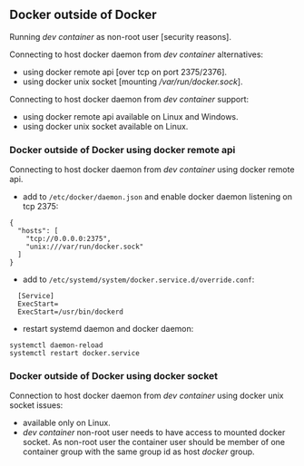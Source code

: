 
## Docker outside of Docker
Running *dev container* as non-root user [security reasons]. 

Connecting to host docker daemon from *dev container* alternatives:
- using docker remote api [over tcp on port 2375/2376].
- using docker unix socket [mounting */var/run/docker.sock*].

Connecting to host docker daemon from *dev container* support:
- using docker remote api available on Linux and Windows.
- using docker unix socket available on Linux.

### Docker outside of Docker using docker remote api
Connecting to host docker daemon from *dev container* using docker remote api.
- add to `/etc/docker/daemon.json` and enable docker daemon listening on tcp 2375:
```
{
  "hosts": [
    "tcp://0.0.0.0:2375",
    "unix:///var/run/docker.sock"
  ]
}
```
- add to `/etc/systemd/system/docker.service.d/override.conf`:
```
  [Service]
  ExecStart=
  ExecStart=/usr/bin/dockerd
```
- restart systemd daemon and docker daemon:
```shell
systemctl daemon-reload
systemctl restart docker.service
```

### Docker outside of Docker using docker socket
Connection to host docker daemon from *dev container* using docker unix socket issues:
- available only on Linux.
- *dev container* non-root user needs to have access to mounted docker socket. As non-root user the container user should be member of one container group with the same group id as host *docker* group.


